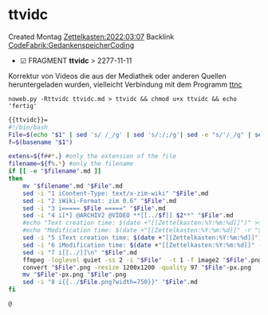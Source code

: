 # ttvidc
Created Montag [Zettelkasten:2022:03:07]()
Backlink [CodeFabrik:GedankenspeicherCoding](../GedankenspeicherCoding.md)

* ☑ FRAGMENT **ttvidc**  >  2277-11-11


Korrektur von Videos die aus der Mediathek oder anderen Quellen heruntergeladen wurden, vielleicht Verbindung mit dem Programm [ttnc](./ttnc.md)

  ``noweb.py -Rttvidc ttvidc.md > ttvidc && chmod u+x ttvidc && echo 'fertig'``

```bash
{{ttvidc}}=
#!/bin/bash
File=$(echo "$1" | sed 's/ /_/g' | sed 's/:/;/g'| sed -e "s/'/_/g" | sed 's/\"//g')
f=$(basename "$1")

extens=${f##*.} #only the extension of the file
filename=${f%.*} #only the filename
if [[ -e "$filename".md ]] 
then
	mv "$filename".md "$File".md
	sed -i "1 iContent-Type: text/x-zim-wiki" "$File".md
	sed -i "2 iWiki-Format: zim 0.6" "$File".md
	sed -i "3 i===== $File =====" "$File".md
	sed -i "4 i[*] @ARCHIV2 @VIDEO **[[../$f]] $2**" "$File".md
	#echo "Text creation time: $(date +"[[Zettelkasten:%Y:%m:%d]]")" >> "$File".md
	#echo "Modification time: $(date +"[[Zettelkasten:%Y:%m:%d]]" -r "$1")" >> "$File".md
	sed -i "5 iText creation time: $(date +"[[Zettelkasten:%Y:%m:%d]]")" "$File".md
	sed -i "6 iModification time: $(date +"[[Zettelkasten:%Y:%m:%d]]" -r "$1")" "$File".md
	sed -i "7 i[[../]]\n" "$File".md
	ffmpeg -loglevel quiet -ss 2 -i "$File"  -t 1 -f image2 "$File".png
	convert "$File".png -resize 1200x1200 -quality 97 "$File"-px.png
	mv "$File"-px.png "$File".png
	sed -i "8 i{{../$File.png?width=750}}" "$File".md
fi

@
```

